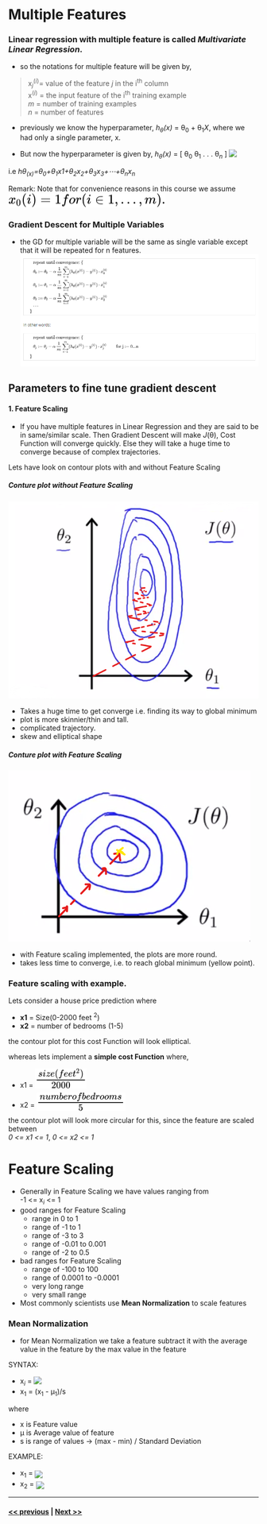 # Multiple Features

### Linear regression with multiple feature is called *Multivariate Linear Regression*.
- so the notations for multiple feature will be given by,

> x<sub>*j*</sub><sup>(*i*)</sup>= value of the feature *j* in the i<sup>th</sup> column <br />
x<sup>(*i*)</sup> = the input feature of the i<sup>th</sup> training example <br />
*m* = number of  training examples <br />
*n* = number of features

- previously we know the hyperparameter, *h<sub>&theta;</sub>(x)* = &theta;<sub>0</sub> + &theta;<sub>1</sub>*X*, where we had only a single parameter, x.

- But now the hyperparameter is given by, *h<sub>&theta;</sub>(x)* = [ &theta;<sub>0</sub> &theta;<sub>1</sub> . . .  &theta;<sub>*n*</sub> ] <!-- $\begin{align*}h_\theta(x) =\begin{bmatrix}\theta_0 \hspace{2em} \theta_1 \hspace{2em} ... \hspace{2em} \theta_n\end{bmatrix}\begin{bmatrix}x_0 \newline x_1 \newline \vdots \newline x_n\end{bmatrix}= \theta^T x\end{align*}$ --> <img style="transform: translateY(0.1em); background: white;" src="..\svg\uYiZEfOKAo.svg">

i.e *hθ<sub>​(x)</sub>=θ<sub>0​</sub>+θ<sub>1​</sub>x1​+θ<sub>2</sub>​x<sub>2</sub>​+θ<sub>3</sub>​x<sub>3</sub>​+⋯+θ<sub>n</sub>​x<sub>n</sub>​*

Remark: Note that for convenience reasons in this course we assume  <br /><!-- $x_{0} (i)  =1 for (i∈1,…,m).$ --> <img style="transform: translateY(0.1em); background: white;" src="..\svg\c4Fa9Ws4G3.svg">

### Gradient Descent for Multiple Variables

- the GD for multiple variable will be the same as single variable except that it will be repeated for n features.
![Gradient Descent for multiple variables](./assets/1.png)


## Parameters to fine tune gradient descent

#### 1. Feature Scaling

- If you have multiple features in Linear Regression and they are said to be in same/similar scale. Then Gradient Descent will make *J*(&theta;), Cost Function will converge quickly. Else they will take a huge time to converge because of complex trajectories.

Lets have look on contour plots with and without Feature Scaling

##### Conture plot *without* Feature Scaling

![without feature scaling](./assets/2.png)

- Takes a huge time to get converge i.e. finding its way to global minimum
- plot is more skinnier/thin and tall.
- complicated trajectory.
- skew and elliptical shape

##### Conture plot *with* Feature Scaling

![with Feature Scaling](./assets/3.png)

- with Feature scaling implemented, the plots are more round.
- takes less time to converge, i.e. to reach global minimum (yellow point).

### Feature scaling with example.
Lets consider a house price prediction where
 - **x1** = Size(0-2000 feet <sup>2</sup>)
 - **x2** = number of bedrooms (1-5)

 the contour plot for this cost Function will look elliptical.

whereas lets implement a **simple cost Function**
where,
 - x1 = <!-- $\frac{size(feet^2)}{2000}$ --> <img style="transform: translateY(0.1em); background: white;" src="..\svg\owWwDfZPBy.svg">
 - x2 = <!-- $\frac{number of bedrooms}{5}$ --> <img style="transform: translateY(0.5em); background: white;" src="..\svg\voifrUT9m1.svg">

the contour plot will look more circular for this, since the feature are scaled between <br />*0 <= x1 <= 1*, *0 <= x2 <= 1*

# Feature Scaling

- Generally in Feature Scaling we have values ranging from <br /> -1 <= x<sub>*i*</sub> <= 1
- good ranges for Feature Scaling
  - range in 0 to 1
  - range of -1 to 1
  - range of -3 to 3
  - range of -0.01 to 0.001
  - range of -2 to 0.5
- bad ranges for Feature Scaling
  - range of -100 to 100
  - range of 0.0001 to -0.0001
  - very long range
  - very small range
- Most commonly scientists use **Mean Normalization** to scale features

### Mean Normalization
- for Mean Normalization we take a feature subtract it with the average value in the feature by the max value in the feature

SYNTAX:
  - x<sub>*i*</sub> = <!-- $\frac{Feature - Avg. value(Feature)}{Max. value - Min. value of the Feature}$ --> <img style="transform: translateY(0.1em); background: white;" src="https://render.githubusercontent.com/render/math?math=%5Cfrac%7BFeature%20-%20Avg.%20value(Feature)%7D%7BMax.%20value%20-%20Min.%20value%20of%20the%20Feature%7D">
  - x<sub>1</sub> = (x<sub>1</sub> - &mu;<sub>1</sub>)/s

  where

  - x is Feature value
  - &mu; is Average value of feature
  - s is range of values &rarr; (max - min) / Standard Deviation


EXAMPLE:
  - x<sub>1</sub> = <!-- $\frac{size-1000}{2000}$ --> <img style="transform: translateY(0.4em); background: white;" src="https://render.githubusercontent.com/render/math?math=%5Cfrac%7Bsize-1000%7D%7B2000%7D">
  - x<sub>2</sub> = <!-- $\frac{size-2}{5}$ --> <img style="transform: translateY(0.4em); background: white;" src="https://render.githubusercontent.com/render/math?math=%5Cfrac%7Bsize-2%7D%7B5%7D">

---
#### [<< previous](./01_part1_matlab_setup.md)  |  [Next >>](./03_optimizing_GD.md)
